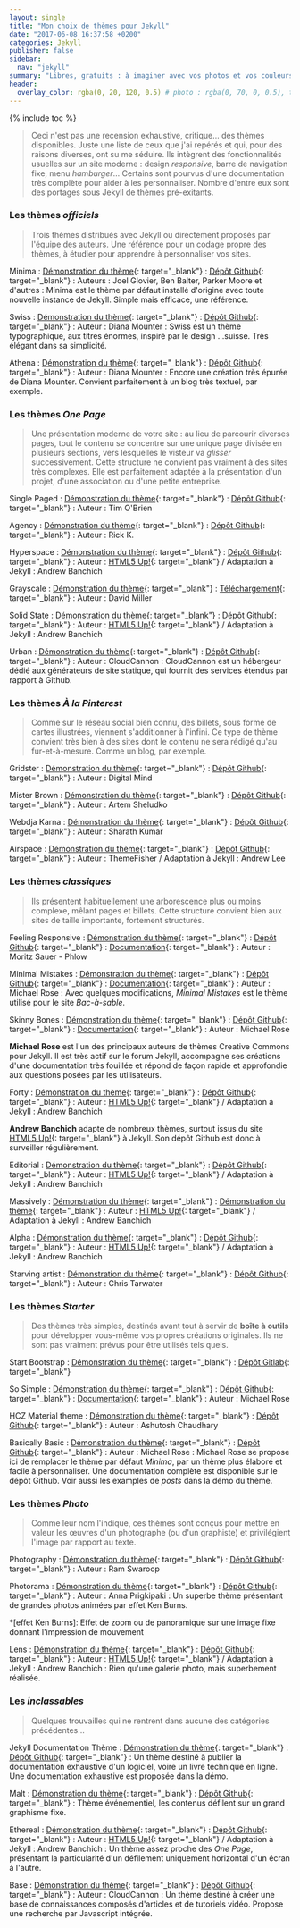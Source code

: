 ```yaml
---
layout: single
title: "Mon choix de thèmes pour Jekyll"
date: "2017-06-08 16:37:58 +0200"
categories: Jekyll
publisher: false
sidebar:
  nav: "jekyll"
summary: "Libres, gratuits : à imaginer avec vos photos et vos couleurs."
header:
  overlay_color: rgba(0, 20, 120, 0.5) # photo : rgba(0, 70, 0, 0.5), twine : rgba(75, 75, 0, 0.5), jekyll : rgba(0, 20, 120, 0.5), divers : rgba(0, 0, 70, 0.5)
---
```


{% include toc %}

>Ceci n'est pas une recension exhaustive, critique... des thèmes disponibles. Juste une liste de ceux que j'ai repérés et qui, pour des raisons diverses, ont su me séduire.
> Ils intègrent des fonctionnalités usuelles sur un site moderne : design *responsive*, barre de navigation fixe, menu *hamburger*... Certains sont pourvus d'une documentation très complète pour aider à les personnaliser.
> Nombre d'entre eux sont des portages sous Jekyll de thèmes pré-exitants.

### Les thèmes *officiels*
>Trois thèmes distribués avec Jekyll ou directement proposés par l'équipe des auteurs. Une référence pour un codage propre des thèmes, à étudier pour apprendre à personnaliser vos sites.

Minima
  : [Démonstration du thème](https://jekyll.github.io/minima/History.html){: target="_blank"}
  : [Dépôt Github](https://github.com/jekyll/minima){: target="_blank"}
  : Auteurs : Joel Glovier, Ben Balter, Parker Moore et d'autres
  : Minima est le thème par défaut installé d'origine avec toute nouvelle instance de Jekyll. Simple mais efficace, une référence.

Swiss
  : [Démonstration du thème](http://broccolini.net/swiss/){: target="_blank"}
  : [Dépôt Github](https://github.com/jekyll/minima){: target="_blank"}
  : Auteur : Diana Mounter
  : Swiss est un thème typographique, aux titres énormes, inspiré par le design ...suisse. Très élégant dans sa simplicité.

Athena
  : [Démonstration du thème](http://broccolini.net/athena/){: target="_blank"}
  : [Dépôt Github](https://github.com/broccolini/athena){: target="_blank"}
  : Auteur : Diana Mounter
  : Encore une création très épurée de Diana Mounter. Convient parfaitement à un blog très textuel, par exemple.


### Les thèmes *One Page*
>Une présentation moderne de votre site : au lieu de parcourir diverses pages, tout le contenu se concentre sur une unique page divisée en plusieurs sections, vers lesquelles le visteur va *glisser* successivement. Cette structure ne convient pas vraiment à des sites très complexes. Elle est parfaitement adaptée à la présentation d'un projet, d'une association ou d'une petite entreprise.

Single Paged
  : [Démonstration du thème](http://t413.com/SinglePaged/){: target="_blank"}
  : [Dépôt Github](https://github.com/t413/SinglePaged#fancy-jekyll-powered-single-page-site){: target="_blank"}
  : Auteur : Tim O'Brien

Agency
  : [Démonstration du thème](https://y7kim.github.io/agency-jekyll-theme/){: target="_blank"}
  : [Dépôt Github](https://github.com/y7kim/agency-jekyll-theme){: target="_blank"}
  : Auteur : Rick K.

Hyperspace
  : [Démonstration du thème](https://andrewbanchich.gitlab.io/hyperspace-jekyll-theme/){: target="_blank"}
  : [Dépôt Github](https://github.com/andrewbanchich/hyperspace-jekyll-theme){: target="_blank"}
  : Auteur :  [HTML5 Up!][b6e0444b]{: target="_blank"} / Adaptation à Jekyll : Andrew Banchich

Grayscale
  : [Démonstration du thème](https://jekyll-themes.gitlab.io/grayscale/){: target="_blank"}
  : [Téléchargement](https://startbootstrap.com/template-overviews/grayscale/){: target="_blank"}
  : Auteur : David Miller

  [b6e0444b]: https://html5up.net/ "HTML5 Up!"

Solid State
  : [Démonstration du thème](https://andrewbanchich.gitlab.io/solid-state-jekyll-theme/){: target="_blank"}
  : [Dépôt Github](https://github.com/andrewbanchich/solid-state-jekyll-theme){: target="_blank"}
  : Auteur :  [HTML5 Up!][b6e0444b]{: target="_blank"} / Adaptation à Jekyll : Andrew Banchich

Urban
  : [Démonstration du thème](https://teal-worm.cloudvent.net/){: target="_blank"}
  : [Dépôt Github](https://github.com/CloudCannon/urban-jekyll-template){: target="_blank"}
  : Auteur : CloudCannon
  : CloudCannon est un hébergeur dédié aux générateurs de site statique, qui fournit des services étendus par rapport à Github.

### Les thèmes *À la Pinterest*
>Comme sur le réseau social bien connu, des billets, sous forme de cartes illustrées, viennent s'additionner à l'infini. Ce type de thème convient très bien à des sites dont le contenu ne sera rédigé qu'au fur-et-à-mesure. Comme un blog, par exemple.

Gridster
  : [Démonstration du thème](http://digitalmind.ch/themes/gridster-jekyll-theme/demo/){: target="_blank"}
  : [Dépôt Github](https://github.com/DigitalMindCH/gridster-jekyll-theme){: target="_blank"}
  : Auteur : Digital Mind

Mister Brown
  : [Démonstration du thème](http://artemsheludko.pw/mr-brown/){: target="_blank"}
  : [Dépôt Github](https://github.com/artemsheludko/mr-brown){: target="_blank"}
  : Auteur : Artem Sheludko

Webdja Karna
  : [Démonstration du thème](http://webjeda.com/karna/){: target="_blank"}
  : [Dépôt Github](https://github.com/sharu725/karna){: target="_blank"}
  : Auteur : Sharath Kumar

Airspace
  : [Démonstration du thème](https://luminousrubyist.github.io/airspace-jekyll/work/index.html){: target="_blank"}
  : [Dépôt Github](https://github.com/luminousrubyist/airspace-jekyll){: target="_blank"}
  : Auteur : ThemeFisher / Adaptation à Jekyll : Andrew Lee

### Les thèmes *classiques*
>Ils présentent habituellement une arborescence plus ou moins complexe, mêlant pages et billets. Cette structure convient bien aux sites de taille importante, fortement structurés.

Feeling Responsive
  : [Démonstration du thème](http://phlow.github.io/feeling-responsive/){: target="_blank"}
  : [Dépôt Github](https://github.com/Phlow/feeling-responsive){: target="_blank"}
  : [Documentation](https://phlow.github.io/feeling-responsive/documentation/){: target="_blank"}
  : Auteur : Moritz Sauer - Phlow

Minimal Mistakes
  : [Démonstration du thème](https://mmistakes.github.io/minimal-mistakes/){: target="_blank"}
  : [Dépôt Github](https://github.com/mmistakes/minimal-mistakes/){: target="_blank"}
  : [Documentation](https://mmistakes.github.io/minimal-mistakes/docs/quick-start-guide/){: target="_blank"}
  : Auteur : Michael Rose
  : Avec quelques modifications, *Minimal Mistakes* est le thème utilisé pour le site *Bac-à-sable*.

Skinny Bones
  : [Démonstration du thème](https://mmistakes.github.io/skinny-bones-jekyll/){: target="_blank"}
  : [Dépôt Github](https://github.com/mmistakes/skinny-bones-jekyll){: target="_blank"}
  : [Documentation](https://mmistakes.github.io/skinny-bones-jekyll/getting-started/){: target="_blank"}
  : Auteur : Michael Rose

  **Michael Rose** est l'un des principaux auteurs de thèmes Creative Commons pour Jekyll. Il est très actif sur le forum Jekyll, accompagne ses créations d'une documentation très fouillée et répond de façon rapide et approfondie aux questions posées par les utilisateurs.

Forty
  : [Démonstration du thème](https://andrewbanchich.github.io/forty-jekyll-theme/){: target="_blank"}
  : [Dépôt Github](https://github.com/andrewbanchich/forty-jekyll-theme){: target="_blank"}
  : Auteur :  [HTML5 Up!][b6e0444b]{: target="_blank"} / Adaptation à Jekyll : Andrew Banchich

  **Andrew Banchich** adapte de nombreux thèmes, surtout issus du site [HTML5 Up!][b6e0444b]{: target="_blank"} à Jekyll. Son dépôt Github est donc à surveiller régulièrement.

Editorial
  : [Démonstration du thème](https://andrewbanchich.github.io/editorial-jekyll-theme/){: target="_blank"}
  : [Dépôt Github](https://github.com/andrewbanchich/editorial-jekyll-theme){: target="_blank"}
  : Auteur :  [HTML5 Up!][b6e0444b]{: target="_blank"} / Adaptation à Jekyll : Andrew Banchich

Massively
  : [Démonstration du thème](https://html5up.net/massively){: target="_blank"}
  : [Démonstration du thème](https://github.com/andrewbanchich/massively-jekyll-theme){: target="_blank"}
  : Auteur :  [HTML5 Up!][b6e0444b]{: target="_blank"} / Adaptation à Jekyll : Andrew Banchich

Alpha
  : [Démonstration du thème](https://andrewbanchich.gitlab.io/alpha-jekyll-theme/index.html){: target="_blank"}
  : [Dépôt Github](https://github.com/andrewbanchich/alpha-jekyll-theme){: target="_blank"}
  : Auteur : [HTML5 Up!][b6e0444b]{: target="_blank"} / Adaptation à Jekyll : Andrew Banchich


Starving artist
  : [Démonstration du thème](https://chrisanthropic.github.io/starving-artist-jekyll-theme/){: target="_blank"}
  : [Dépôt Github](https://github.com/chrisanthropic/starving-artist-jekyll-theme){: target="_blank"}
  : Auteur : Chris Tarwater

### Les thèmes *Starter*
>Des thèmes très simples, destinés avant tout à servir de **boîte à outils** pour développer vous-même vos propres créations originales. Ils ne sont pas vraiment prévus pour être utilisés tels quels.

Start Bootstrap
  : [Démonstration du thème](https://jekyll-themes.gitlab.io/creative/){: target="_blank"}
  : [Dépôt Gitlab](https://gitlab.com/jekyll-themes/creative/tree/pages){: target="_blank"}

So Simple
  : [Démonstration du thème](https://mmistakes.github.io/so-simple-theme/){: target="_blank"}
  : [Dépôt Github](https://github.com/mmistakes/so-simple-theme){: target="_blank"}
  : [Documentation](https://mmistakes.github.io/so-simple-theme/theme-setup/){: target="_blank"}
  : Auteur : Michael Rose

HCZ Material theme
  : [Démonstration du thème](https://codeasashu.github.io/hcz-jekyll-blog/){: target="_blank"}
  : [Dépôt Github](https://github.com/codeasashu/hcz-jekyll-blog){: target="_blank"}
  : Auteur : Ashutosh Chaudhary

  Basically Basic
  : [Démonstration du thème](https://mmistakes.github.io/jekyll-theme-basically-basic/){: target="_blank"}
  : [Dépôt Github](https://github.com/mmistakes/jekyll-theme-basically-basic){: target="_blank"}
  : Auteur : Michael Rose
  : Michael Rose se propose ici de remplacer le thème par défaut *Minima*, par un thème plus élaboré et facile à personnaliser. Une documentation complète est disponible sur le dépôt Github. Voir aussi les examples de *posts* dans la démo du thème.


### Les thèmes *Photo*

  >Comme leur nom l'indique, ces thèmes sont conçus pour mettre en valeur les œuvres d'un photographe (ou d'un graphiste) et privilégient l'image par rapport au texte.

Photography
  : [Démonstration du thème](http://photography.ramswaroop.me/){: target="_blank"}
  : [Dépôt Github](https://github.com/ramswaroop/photography){: target="_blank"}
  : Auteur : Ram Swaroop

Photorama
  : [Démonstration du thème](https://sunbliss.github.io/photorama/){: target="_blank"}
  : [Dépôt Github](https://github.com/sunbliss/photorama){: target="_blank"}
  : Auteur : Anna Prigkipaki
  : Un superbe thème présentant de grandes photos animées par effet Ken Burns.

  *[effet Ken Burns]: Effet de zoom ou de panoramique sur une image fixe donnant l'impression de mouvement

Lens
  : [Démonstration du thème](https://andrewbanchich.github.io/lens-jekyll-theme/){: target="_blank"}
  : [Dépôt Github](https://github.com/andrewbanchich/lens-jekyll-theme){: target="_blank"}
  : Auteur : [HTML5 Up!][b6e0444b]{: target="_blank"} / Adaptation à Jekyll : Andrew Banchich
  : Rien qu'une galerie photo, mais superbement réalisée.


### Les *inclassables*
  >Quelques trouvailles qui ne rentrent dans aucune des catégories précédentes...

Jekyll Documentation Thème
  : [Démonstration du thème](http://idratherbewriting.com/documentation-theme-jekyll/){: target="_blank"}
  : [Dépôt Github](https://github.com/tomjohnson1492/documentation-theme-jekyll){: target="_blank"}
  : Un thème destiné à publier la documentation exhaustive d'un logiciel, voire un livre technique en ligne. Une documentation exhaustive est proposée dans la démo.

Malt
  : [Démonstration du thème](https://whispering-boat.cloudvent.net/){: target="_blank"}
  : [Dépôt Github](https://github.com/CloudCannon/malt-jekyll-template){: target="_blank"}
  : Thème événementiel, les contenus défilent sur un grand graphisme fixe.

Ethereal
  : [Démonstration du thème](https://andrewbanchich.github.io/ethereal-jekyll-theme/){: target="_blank"}
  : [Dépôt Github](https://github.com/andrewbanchich/ethereal-jekyll-theme){: target="_blank"}
  : Auteur :  [HTML5 Up!][b6e0444b]{: target="_blank"} / Adaptation à Jekyll : Andrew Banchich
  : Un thème assez proche des *One Page*, présentant la particularité d'un défilement uniquement horizontal d'un écran à l'autre.

Base
  : [Démonstration du thème](https://orange-ape.cloudvent.net/){: target="_blank"}
  : [Dépôt Github](https://github.com/CloudCannon/base-jekyll-template){: target="_blank"}
  : Auteur : CloudCannon
  : Un thème destiné à créer une base de connaissances composés d'articles et de tutoriels vidéo. Propose une recherche par Javascript intégrée.
